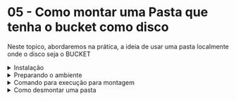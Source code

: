 # 05 - Como montar uma Pasta que tenha o bucket como disco

Neste topico, abordaremos na prática, a ideia de usar uma pasta localmente onde o disco seja o BUCKET

<details>
<summary>Instalação</summary>

Para realizar isto precisamos de um compilador de comandos do Google Cloud, chamado GCSFUSE

# 01 - O que é GCSFUSE

```bash
GCSFuse é um pacote que tem como objetivo, 
montar um Storage Bucket ou todos os bucket localmente
```

## Install gcsfuse for install BUCKET in container 

# Linux

If you are running Linux on a 64-bit x86 machine and are happy to install
pre-built binaries (i.e. you don't want to build from source), you need only
ensure fuse is installed, then download and install the latest release package.
The instructions vary by distribution.


## Ubuntu and Debian (latest releases)

The following instructions set up `apt-get` to see updates to gcsfuse, and are
supported for the **focal**, **bionic**, **artful**, **zesty**, **yakkety**, **xenial**,
and **trusty** [releases][ubuntu-releases] of Ubuntu, and the **jessie** and **stretch**
[releases][debian-releases] of Debian. (Run `lsb_release -c` to find your
release codename.) Users of older releases should follow the instructions for
[other distributions](#other-distributions) below.

1.  Add the gcsfuse distribution URL as a package source and import its public
    key:

        export GCSFUSE_REPO=gcsfuse-focal
        echo "deb http://packages.cloud.google.com/apt $GCSFUSE_REPO main" | sudo tee /etc/apt/sources.list.d/gcsfuse.list
        curl https://packages.cloud.google.com/apt/doc/apt-key.gpg | sudo apt-key add -

2.  Update the list of packages available and install gcsfuse.

        sudo apt-get update
        sudo apt-get install gcsfuse


</details>

<details>
<summary>Preparando o ambiente</summary>

### Precisamos de algumas coisas antes de montar 

> 1° Precisamos do ID do usuario

> 2° Precisamos de uma pasta 

> 3° Precisamos de um arquivo de usuario em formato json

Seguindo essa ordem:

> 1° ID do usuario

```bash
# para ter o seu id, que será o dono da pasta que será montada o comando é
id -u ${nome_do_user}
```

> 2° Precisamos de uma pasta

```bash
# Criando a pasta
mkdir {nome_da_pasta}

# após a criação, damos permissão para leitura e escrita
chmod 777 ./ {nome_da_pasta}

```

> 3° Arquivo de json
```bash
Este arquivo será disponibilizado pelo administrador do GCE
```
</details>

<details>
<summary>Comando para execução para montagem</summary>

##### ( ***Para montar devemos nos atentar a alguns parametros para que tudo ocorra como deve ser*** )

```bash

gcsfuse -o allow_other --gid {NUMERO_ID_USER} --uid {NUMERO_ID_USER} --file-mode 777 --dir-mode 777 --key-file={caminho_relativo_do_arquivo_json_permissao} {NOME_BUCKET} /{caminho_pasta_destino_montagem}

```

</details>

<details>
    <summary>Como desmontar uma pasta</summary>
    Para desmontar a pasta do bucket sem a reinicialização da maquina, basta seguir este comando:
    
    ```Bash
    fusermount -u {caminho_relativo_pasta}
    # OBS: Ao reinicializar a maquina todos os vinculos com o bucket serão removidos, sendo assim a remontagem da pasta
    
    ```
</details
